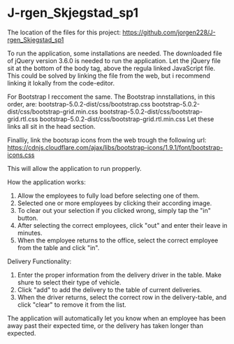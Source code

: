 # J-rgen_Skjegstad_sp1


The location of the files for this project:
https://github.com/jorgen228/J-rgen_Skjegstad_sp1

To run the application, some installations are needed. 
The downloaded file of jQuery version 3.6.0 is needed to run the application.
Let the jQuery file sit at the bottom of the body tag, above the regula linked JavaScript file.
This could be solved by linking the file from the web, but i recommend linking it lokally from the code-editor.

For Bootstrap I reccoment the same.
The Bootstrap innstallations, in this order, are:
  bootstrap-5.0.2-dist/css/bootstrap.css
  bootstrap-5.0.2-dist/css/bootstrap-grid.min.css
  bootstrap-5.0.2-dist/css/bootstrap-grid.rtl.css
  bootstrap-5.0.2-dist/css/bootstrap-grid.rtl.min.css
Let these links all sit in the head section.

Finalliy, link the bootsrap icons from the web trough the following url:
  https://cdnjs.cloudflare.com/ajax/libs/bootstrap-icons/1.9.1/font/bootstrap-icons.css
  
This will allow the application to run propperly.

How the application works:
1. Allow the employees to fully load before selecting one of them. 
2. Selected one or more employees by clicking their according image.
3. To clear out your selection if you clicked wrong, simply tap the "in" button.
4. After selecting the correct employees, click "out" and enter their leave in minutes.
5. When the employee returns to the office, select the correct employee from the table and click "in".

Delivery Functionality:
1. Enter the proper information from the delivery driver in the table. Make shure to select their type of vehicle.
2. Click "add" to add the delivery to the table of current deliveries. 
3. When the driver returns, select the correct row in the delivery-table, and click "clear" to remove it from the list.

The application will automatically let you know when an employee has been away past their expected time, or the delivery has taken longer than expected.

  

